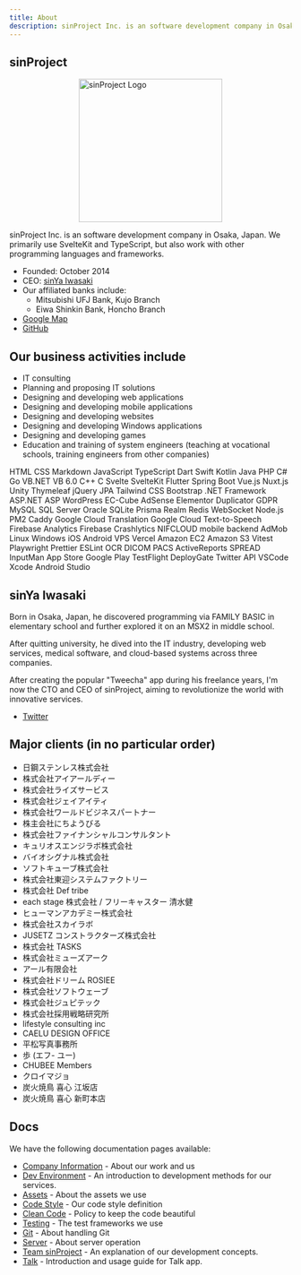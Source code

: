 ```yaml
---
title: About
description: sinProject Inc. is an software development company in Osaka, Japan. We primarily use SvelteKit and TypeScript, but also work with other programming languages and frameworks.
---
```


## sinProject

<div style="display: flex; justify-content: center;">
	<img loading="lazy" src="/icon-512.avif" alt="sinProject Logo" width="256" height="256" />
</div>

sinProject Inc. is an software development company in Osaka, Japan. We primarily use SvelteKit and TypeScript, but also work with other programming languages and frameworks.

- Founded: October 2014
- CEO: [sinYa Iwasaki](#sinya-iwasaki)
- Our affiliated banks include:
  - Mitsubishi UFJ Bank, Kujo Branch
  - Eiwa Shinkin Bank, Honcho Branch
- [Google Map](https://goo.gl/maps/7PLg2v6WfPTZ6VYV9)
- [GitHub](https://github.com/sinProject-Inc)

## Our business activities include

- IT consulting
- Planning and proposing IT solutions
- Designing and developing web applications
- Designing and developing mobile applications
- Designing and developing websites
- Designing and developing Windows applications
- Designing and developing games
- Education and training of system engineers (teaching at vocational schools, training engineers from other companies)

<div class="labels">
	<span class="label">HTML</span>
	<span class="label">CSS</span>
	<span class="label">Markdown</span>
	<span class="label">JavaScript</span>
	<span class="label">TypeScript</span>
	<span class="label">Dart</span>
	<span class="label">Swift</span>
	<span class="label">Kotlin</span>
	<span class="label">Java</span>
	<span class="label">PHP</span>
	<span class="label">C#</span>
	<span class="label">Go</span>
	<span class="label">VB.NET</span>
	<span class="label">VB 6.0</span>
	<span class="label">C++</span>
	<span class="label">C</span>
	<span class="label">Svelte</span>
	<span class="label">SvelteKit</span>
	<span class="label">Flutter</span>
	<span class="label">Spring Boot</span>
	<span class="label">Vue.js</span>
	<span class="label">Nuxt.js</span>
	<span class="label">Unity</span>
	<span class="label">Thymeleaf</span>
	<span class="label">jQuery</span>
	<span class="label">JPA</span>
	<span class="label">Tailwind CSS</span>
	<span class="label">Bootstrap</span>
	<span class="label">.NET Framework</span>
	<span class="label">ASP.NET</span>
	<span class="label">ASP</span>
	<span class="label">WordPress</span>
	<span class="label">EC-Cube</span>
	<span class="label">AdSense</span>
	<span class="label">Elementor</span>
	<span class="label">Duplicator</span>
	<span class="label">GDPR</span>
	<span class="label">MySQL</span>
	<span class="label">SQL Server</span>
	<span class="label">Oracle</span>
	<span class="label">SQLite</span>
	<span class="label">Prisma</span>
	<span class="label">Realm</span>
	<span class="label">Redis</span>
	<span class="label">WebSocket</span>
	<span class="label">Node.js</span>
	<span class="label">PM2</span>
	<span class="label">Caddy</span>
	<span class="label">Google Cloud Translation</span>
	<span class="label">Google Cloud Text-to-Speech</span>
	<span class="label">Firebase Analytics</span>
	<span class="label">Firebase Crashlytics</span>
	<span class="label">NIFCLOUD mobile backend</span>
	<span class="label">AdMob</span>
	<span class="label">Linux</span>
	<span class="label">Windows</span>
	<span class="label">iOS</span>
	<span class="label">Android</span>
	<span class="label">VPS</span>
	<span class="label">Vercel</span>
	<span class="label">Amazon EC2</span>
	<span class="label">Amazon S3</span>
	<span class="label">Vitest</span>
	<span class="label">Playwright</span>
	<span class="label">Prettier</span>
	<span class="label">ESLint</span>
	<span class="label">OCR</span>
	<span class="label">DICOM</span>
	<span class="label">PACS</span>
	<span class="label">ActiveReports</span>
	<span class="label">SPREAD</span>
	<span class="label">InputMan</span>
	<span class="label">App Store</span>
	<span class="label">Google Play</span>
	<span class="label">TestFlight</span>
	<span class="label">DeployGate</span>
	<span class="label">Twitter API</span>
	<span class="label">VSCode</span>
	<span class="label">Xcode</span>
	<span class="label">Android Studio</span>
</div>

## sinYa Iwasaki

Born in Osaka, Japan, he discovered programming via FAMILY BASIC in elementary school and further explored it on an MSX2 in middle school.

After quitting university, he dived into the IT industry, developing web services, medical software, and cloud-based systems across three companies.

After creating the popular "Tweecha" app during his freelance years, I'm now the CTO and CEO of sinProject, aiming to revolutionize the world with innovative services.

- [Twitter](https://twitter.com/iam_o_sin)

## Major clients (in no particular order)

- 日鋼ステンレス株式会社
- 株式会社アイアールディー
- 株式会社ライズサービス
- 株式会社ジェイアイティ
- 株式会社ワールドビジネスパートナー
- 株主会社にちようびる
- 株式会社ファイナンシャルコンサルタント
- キュリオスエンジラボ株式会社
- バイオシグナル株式会社
- ソフトキューブ株式会社
- 株式会社東迎システムファクトリー
- 株式会社 Def tribe
- each stage 株式会社 / フリーキャスター 清水健
- ヒューマンアカデミー株式会社
- 株式会社スカイラボ
- JUSETZ コンストラクターズ株式会社
- 株式会社 TASKS
- 株式会社ミューズアーク
- アール有限会社
- 株式会社ドリーム ROSIEE
- 株式会社ソフトウェーブ
- 株式会社ジュピテック
- 株式会社採用戦略研究所
- lifestyle consulting inc
- CAELU DESIGN OFFICE
- 平松写真事務所
- 歩 (エフ- ユー)
- CHUBEE Members
- クロイマジョ
- 炭火焼鳥 喜心 江坂店
- 炭火焼鳥 喜心 新町本店

## Docs

We have the following documentation pages available:

- [Company Information](./portfolio) - About our work and us
- [Dev Environment](./macos-settings) - An introduction to development methods for our services.
- [Assets](./assets) - About the assets we use
- [Code Style](./tsconfig) - Our code style definition
- [Clean Code](./clean-code) - Policy to keep the code beautiful
- [Testing](./vitest) - The test frameworks we use
- [Git](./github-issues) - About handling Git
- [Server](./ssh) - About server operation
- [Team sinProject](./our-team-policy) - An explanation of our development concepts.
- [Talk](./talk) - Introduction and usage guide for Talk app.
